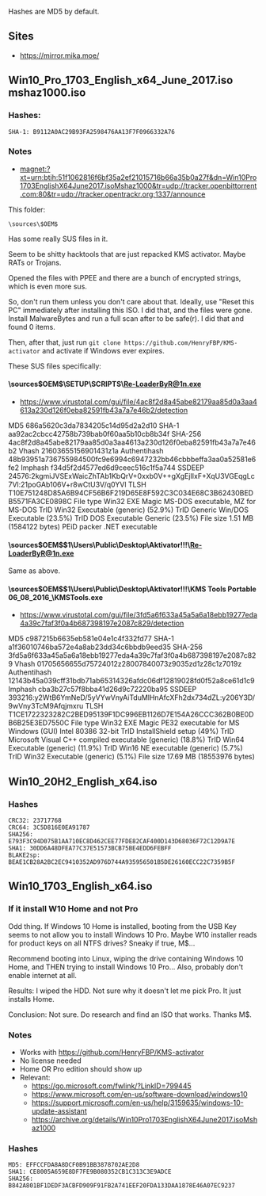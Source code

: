 Hashes are MD5 by default.

## Sites

- <https://mirror.mika.moe/>

## Win10_Pro_1703_English_x64_June_2017.iso mshaz1000.iso

### Hashes:

    SHA-1: B9112A0AC29B93FA2598476AA13F7F0966332A76

### Notes

- <magnet:?xt=urn:btih:51f1062816f6bf35a2ef21015716b66a35b0a27f&dn=Win10Pro1703EnglishX64June2017.isoMshaz1000&tr=udp://tracker.openbittorrent.com:80&tr=udp://tracker.opentrackr.org:1337/announce>

This folder:

    \sources\$OEM$

Has some really SUS files in it.

Seem to be shitty hacktools that are just repacked KMS activator. Maybe RATs or Trojans.

Opened the files with PPEE and there are a bunch of encrypted strings, which is even more sus.

So, don't run them unless you don't care about that. Ideally, use "Reset this PC" immediately after installing this ISO. I did that, and the files were gone. Install MalwareBytes and run a full scan after to be safe(r). I did that and found 0 items.

Then, after that, just run `git clone https://github.com/HenryFBP/KMS-activator` and activate if Windows ever expires.

These SUS files specifically:

#### \sources\$OEM$\$$\SETUP\SCRIPTS\Re-LoaderByR@1n.exe

- https://www.virustotal.com/gui/file/4ac8f2d8a45abe82179aa85d0a3aa4613a230d126f0eba82591fb43a7a7e46b2/detection

MD5	686a5620c3da7834205c14d95d2a2d10
SHA-1	aa92ac2cbcc42758b739bab0f60aa5b10cb8b34f
SHA-256	4ac8f2d8a45abe82179aa85d0a3aa4613a230d126f0eba82591fb43a7a7e46b2
Vhash	21603655156901431z1a
Authentihash	48b93951a736755984500fc9e6994c6947232bb46cbbbeffa3aa0a52581e6fe2
Imphash	f34d5f2d4577ed6d9ceec516c1f5a744
SSDEEP	24576:2kgmiJVSExWaicZhTAb1KbQrV+0xxb0V++gXgEjIIxF+XqU3VGEqgLc7Vl:21poGAb106V+r8wCtU3V/q0YVl
TLSH	T10E751248D85A6B94CF56B6F219D65E8F592C3C034E68C3B62430BEDB5571FA3CE0898C
File type	Win32 EXE
Magic	MS-DOS executable, MZ for MS-DOS
TrID	Win32 Executable (generic) (52.9%)
TrID	Generic Win/DOS Executable (23.5%)
TrID	DOS Executable Generic (23.5%)
File size	1.51 MB (1584122 bytes)
PEiD packer	.NET executable


#### \sources\$OEM$\$1\Users\Public\Desktop\Aktivator!!!\Re-LoaderByR@1n.exe

Same as above.

#### \sources\$OEM$\$1\Users\Public\Desktop\Aktivator!!!\KMS Tools Portable 06_08_2016_\KMSTools.exe

- <https://www.virustotal.com/gui/file/3fd5a6f633a45a5a6a18ebb19277eda4a39c7faf3f0a4b687398197e2087c829/detection>

MD5	c987215b6635eb581e04e1c4f332fd77
SHA-1	a1f36010746ba572e4a8ab23dd34c6bbdb9eed35
SHA-256	3fd5a6f633a45a5a6a18ebb19277eda4a39c7faf3f0a4b687398197e2087c829
Vhash	01705656655d75724012z28007840073z9035zd1z28c1z7019z
Authentihash	12143b45a039cff31bdb71ab65314326afdc06df12819028fd0f52a8ce61d1c9
Imphash	cba3b27c57f8bba41d26d9c72220ba95
SSDEEP	393216:y2WtB6YmNeD/5yVYwVnyAiTduMlHnAfcXFh2dx734dZL:y206Y3D/9wVny3TcM9Afqjmxru
TLSH	T1CE1722323282C2BED95139F1DC996EB1126D7E154A26CCC362B0BE0DB6B25E3ED7550C
File type	Win32 EXE
Magic	PE32 executable for MS Windows (GUI) Intel 80386 32-bit
TrID	InstallShield setup (49%)
TrID	Microsoft Visual C++ compiled executable (generic) (18.8%)
TrID	Win64 Executable (generic) (11.9%)
TrID	Win16 NE executable (generic) (5.7%)
TrID	Win32 Executable (generic) (5.1%)
File size	17.69 MB (18553976 bytes)


## Win10_20H2_English_x64.iso

### Hashes

    CRC32: 23717768
    CRC64: 3C5D816E0EA91787
    SHA256: E793F3C94D075B1AA710EC8D462CEE77FDE82CAF400D143D68036F72C12D9A7E
    SHA1: 30DD6A48DFEA77C37E51573BCB75BE4EDD6FEBFF
    BLAKE2sp: BEAE1CB28A2BC2EC9410352AD976D744A935956501B5DE26160ECC22C7359B5F

## Win10_1703_English_x64.iso

### If it install W10 Home and not Pro

Odd thing. If Windows 10 Home is installed, booting from the USB Key seems to not allow you to install Windows 10 Pro. Maybe W10 installer reads for product keys on all NTFS drives? Sneaky if true, M$...

Recommend booting into Linux, wiping the drive containing Windows 10 Home, and THEN trying to install Windows 10 Pro... Also, probably don't enable internet at all.

Results: I wiped the HDD. Not sure why it doesn't let me pick Pro. It just installs Home.

Conclusion: Not sure. Do research and find an ISO that works. Thanks M$.

### Notes

-   Works with https://github.com/HenryFBP/KMS-activator
-   No license needed
-   Home OR Pro edition should show up
-   Relevant:
    -   <https://go.microsoft.com/fwlink/?LinkID=799445>
    -   <https://www.microsoft.com/en-us/software-download/windows10>
    -   <https://support.microsoft.com/en-us/help/3159635/windows-10-update-assistant>
    -   <https://archive.org/details/Win10Pro1703EnglishX64June2017.isoMshaz1000>


### Hashes

    MD5: EFFCCFDA8A8DCF0B91BB3878702AE2D8
    SHA1: CE8005A659E8DF7FE9B080352CB1C313C3E9ADCE
    SHA256: B842A801BF1DEDF3ACBFD909F91FB2A741EEF20FDA133DAA1878E46A07EC9237
